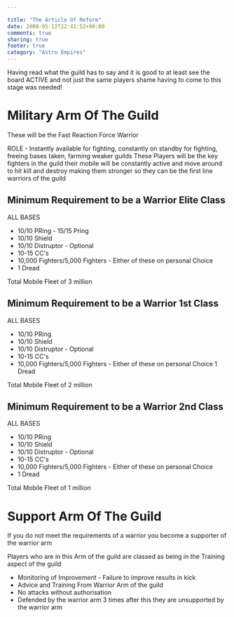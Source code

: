 ```yaml
---

title: "The Article Of Reform"
date: 2008-05-12T22:41:52+00:00
comments: true
sharing: true
footer: true
category: "Astro Empires"
---
```




Having read what the guild has to say and it is good to at least see the board ACTIVE and not just the same players shame having to come to this stage was needed!

Military Arm Of The Guild
=========================

These will be the Fast Reaction Force Warrior

ROLE - Instantly available for fighting, constantly on standby for fighting, freeing bases taken, farming weaker guilds
These Players will be the key fighters in the guild their mobile will be constantly active and move around to hit kill and destroy making them stronger so they can be the first line warriors of the guild

Minimum Requirement to be a Warrior Elite Class
---------------------------------------------

ALL BASES
* 10/10 PRing - 15/15 Pring
* 10/10 Shield
* 10/10 Distruptor - Optional
* 10-15 CC's
* 10,000 Fighters/5,000 Fighters - Either of these on personal Choice
* 1 Dread

Total Mobile Fleet of 3 million

Minimum Requirement to be a Warrior 1st Class
---------------------------------------------

ALL BASES
* 10/10 PRing
* 10/10 Shield
* 10/10 Distruptor - Optional
* 10-15 CC's
* 10,000 Fighters/5,000 Fighters - Either of these on personal Choice
1 Dread

Total Mobile Fleet of 2 million

Minimum Requirement to be a Warrior 2nd Class
---------------------------------------------

ALL BASES
* 10/10 PRing
* 10/10 Shield
* 10/10 Distruptor - Optional
* 10-15 CC's
* 10,000 Fighters/5,000 Fighters - Either of these on personal Choice
* 1 Dread

Total Mobile Fleet of 1 million

Support Arm Of The Guild
========================

If you do not meet the requirements of a warrior you become a supporter of the warrior arm

Players who are in this Arm of the guild are classed as being in the Training aspect of the guild

* Monitoring of Improvement - Failure to improve results in kick
* Advice and Training From Warrior Arm of the guild
* No attacks without authorisation
* Defended by the warrior arm 3 times after this they are unsupported by the warrior arm

